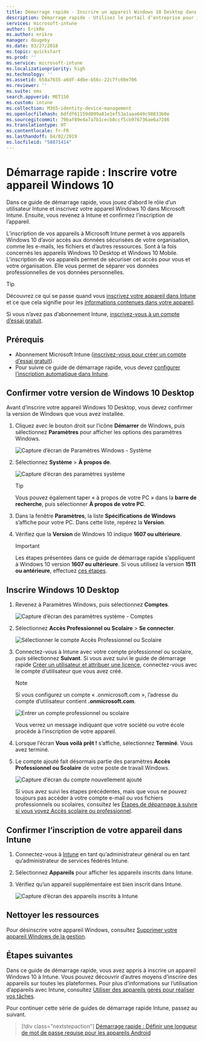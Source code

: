 ```yaml
---
title: Démarrage rapide - Inscrire un appareil Windows 10 Desktop dans Microsoft Intune
description: Démarrage rapide - Utilisez le portail d’entreprise pour inscrire votre appareil Windows 10 Desktop dans Microsoft Intune.
services: microsoft-intune
author: ErikRe
ms.author: erikre
manager: dougeby
ms.date: 03/27/2018
ms.topic: quickstart
ms.prod: ''
ms.service: microsoft-intune
ms.localizationpriority: high
ms.technology: ''
ms.assetid: 658a7655-a6df-4dbe-b56c-22c7fc60e706
ms.reviewer: ''
ms.suite: ems
search.appverid: MET150
ms.custom: intune
ms.collection: M365-identity-device-management
ms.openlocfilehash: 6dfdf61159d899a81e1ef53a1aaa649c98833b0e
ms.sourcegitcommit: 79baf89e4a7a7b1cecb8ccf5cb976736ae6a7286
ms.translationtype: HT
ms.contentlocale: fr-FR
ms.lasthandoff: 04/02/2019
ms.locfileid: "58871414"
---
```

# <a name="quickstart-enroll-your-windows-10-device"></a>Démarrage rapide : Inscrire votre appareil Windows 10

Dans ce guide de démarrage rapide, vous jouez d’abord le rôle d’un utilisateur Intune et inscrivez votre appareil Windows 10 dans Microsoft Intune. Ensuite, vous revenez à Intune et confirmez l’inscription de l’appareil.

L’inscription de vos appareils à Microsoft Intune permet à vos appareils Windows 10 d’avoir accès aux données sécurisées de votre organisation, comme les e-mails, les fichiers et d’autres ressources. Sont à la fois concernés les appareils Windows 10 Desktop et Windows 10 Mobile. L’inscription de vos appareils permet de sécuriser cet accès pour vous et votre organisation. Elle vous permet de séparer vos données professionnelles de vos données personnelles.

> [!TIP]
> Découvrez ce qui se passe quand vous [inscrivez votre appareil dans Intune](/intune-user-help/what-happens-if-you-install-the-company-portal-app-and-enroll-your-device-in-intune-windows) et ce que cela signifie pour les [informations contenues dans votre appareil](/intune-user-help/what-info-can-your-company-see-when-you-enroll-your-device-in-intune).

Si vous n’avez pas d’abonnement Intune, [inscrivez-vous à un compte d’essai gratuit](free-trial-sign-up.md).

## <a name="prerequisites"></a>Prérequis

- Abonnement Microsoft Intune ([inscrivez-vous pour créer un compte d’essai gratuit](free-trial-sign-up.md)).
- Pour suivre ce guide de démarrage rapide, vous devez [configurer l’inscription automatique dans Intune](quickstart-setup-auto-enrollment.md).

## <a name="confirm-your-windows-10-desktop-version"></a>Confirmer votre version de Windows 10 Desktop

Avant d’inscrire votre appareil Windows 10 Desktop, vous devez confirmer la version de Windows que vous avez installée.

1. Cliquez avec le bouton droit sur l’icône **Démarrer** de Windows, puis sélectionnez **Paramètres** pour afficher les options des paramètres Windows.

   ![Capture d’écran de Paramètres Windows - Système](media/quickstart-enroll-windows-device/quickstart-enroll-windows-device-01.png)

2. Sélectionnez **Système** > **À propos de**. 

   ![Capture d’écran des paramètres système](media/quickstart-enroll-windows-device/quickstart-enroll-windows-device-02.png)

    > [!TIP]
    > Vous pouvez également taper « à propos de votre PC » dans la **barre de recherche**, puis sélectionner **À propos de votre PC**.

3. Dans la fenêtre **Paramètres**, la liste **Spécifications de Windows** s’affiche pour votre PC. Dans cette liste, repérez la **Version**.

4. Vérifiez que la **Version** de Windows 10 indique **1607 ou ultérieure**.

    > [!IMPORTANT]
    > Les étapes présentées dans ce guide de démarrage rapide s’appliquent à Windows 10 version **1607 ou ultérieure**. Si vous utilisez la version **1511 ou antérieure**, effectuez [ces étapes](/intune-user-help/enroll-windows-10-device.md).  

## <a name="enroll-windows-10-desktop"></a>Inscrire Windows 10 Desktop

1. Revenez à Paramètres Windows, puis sélectionnez **Comptes**.

   ![Capture d’écran des paramètres système - Comptes](media/quickstart-enroll-windows-device/quickstart-enroll-windows-device-03.png)

2. Sélectionnez **Accès Professionnel ou Scolaire** > **Se connecter**.

    ![Sélectionner le compte Accès Professionnel ou Scolaire](media/quickstart-enroll-windows-device/quickstart-enroll-windows-device-04.png)

3. Connectez-vous à Intune avec votre compte professionnel ou scolaire, puis sélectionnez **Suivant**. Si vous avez suivi le guide de démarrage rapide [Créer un utilisateur et attribuer une licence](quickstart-create-user.md), connectez-vous avec le compte d’utilisateur que vous avez créé.

    > [!NOTE]
    > Si vous configurez un compte « .onmicrosoft.com », l’adresse du compte d’utilisateur contient **.onmicrosoft.com**. 

   ![Entrer un compte professionnel ou scolaire](media/quickstart-enroll-windows-device/quickstart-enroll-windows-device-05.png)

    Vous verrez un message indiquant que votre société ou votre école procède à l’inscription de votre appareil.

4. Lorsque l’écran **Vous voilà prêt !** s’affiche, sélectionnez **Terminé**. Vous avez terminé.

5. Le compte ajouté fait désormais partie des paramètres **Accès Professionnel ou Scolaire** de votre poste de travail Windows.

   ![Capture d’écran du compte nouvellement ajouté](media/quickstart-enroll-windows-device/quickstart-enroll-windows-device-06.png)

    Si vous avez suivi les étapes précédentes, mais que vous ne pouvez toujours pas accéder à votre compte e-mail ou vos fichiers professionnels ou scolaires, consultez les [Étapes de dépannage à suivre si vous voyez Accès scolaire ou professionnel](/intune-user-help/troubleshoot-your-windows-10-device-windows#troubleshooting-steps-to-follow-if-you-see-access-work-or-school).

## <a name="confirm-your-device-enrollment-in-intune"></a>Confirmer l’inscription de votre appareil dans Intune

1. Connectez-vous à [Intune](https://aka.ms/intuneportal) en tant qu’administrateur général ou en tant qu’administrateur de services fédérés Intune.
2. Sélectionnez **Appareils** pour afficher les appareils inscrits dans Intune.
3. Vérifiez qu’un appareil supplémentaire est bien inscrit dans Intune.

   ![Capture d’écran des appareils inscrits à Intune](media/quickstart-enroll-windows-device/quickstart-enroll-windows-device-07.png)

## <a name="clean-up-resources"></a>Nettoyer les ressources

Pour désinscrire votre appareil Windows, consultez [Supprimer votre appareil Windows de la gestion](/intune-user-help/unenroll-your-device-from-intune-windows).

## <a name="next-steps"></a>Étapes suivantes

Dans ce guide de démarrage rapide, vous avez appris à inscrire un appareil Windows 10 à Intune. Vous pouvez découvrir d’autres moyens d’inscrire des appareils sur toutes les plateformes. Pour plus d’informations sur l’utilisation d’appareils avec Intune, consultez [Utiliser des appareils gérés pour réaliser vos tâches](/intune-user-help/use-managed-devices-to-get-work-done).

Pour continuer cette série de guides de démarrage rapide Intune, passez au suivant.

> [!div class="nextstepaction"]
> [Démarrage rapide : Définir une longueur de mot de passe requise pour les appareils Android](quickstart-set-password-length-android.md)
